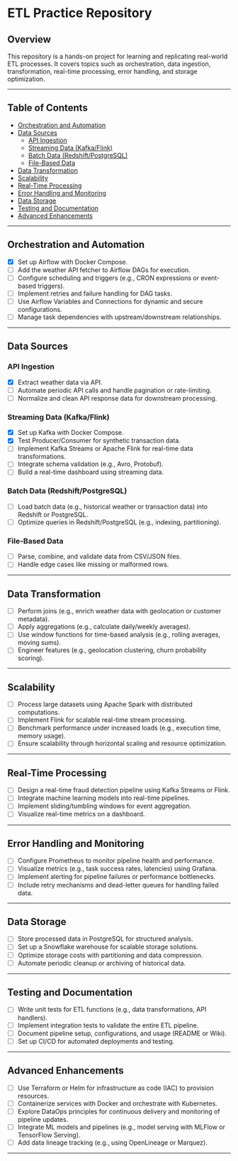 # ETL Practice Repository

## Overview
This repository is a hands-on project for learning and replicating real-world ETL processes. It covers topics such as orchestration, data ingestion, transformation, real-time processing, error handling, and storage optimization.

---

## Table of Contents
- [Orchestration and Automation](#orchestration-and-automation)
- [Data Sources](#data-sources)
  - [API Ingestion](#api-ingestion)
  - [Streaming Data (Kafka/Flink)](#streaming-data-kafkaflink)
  - [Batch Data (Redshift/PostgreSQL)](#batch-data-redshiftpostgresql)
  - [File-Based Data](#file-based-data)
- [Data Transformation](#data-transformation)
- [Scalability](#scalability)
- [Real-Time Processing](#real-time-processing)
- [Error Handling and Monitoring](#error-handling-and-monitoring)
- [Data Storage](#data-storage)
- [Testing and Documentation](#testing-and-documentation)
- [Advanced Enhancements](#advanced-enhancements)

---

## Orchestration and Automation
- [x] Set up Airflow with Docker Compose.
- [ ] Add the weather API fetcher to Airflow DAGs for execution.
- [ ] Configure scheduling and triggers (e.g., CRON expressions or event-based triggers).
- [ ] Implement retries and failure handling for DAG tasks.
- [ ] Use Airflow Variables and Connections for dynamic and secure configurations.
- [ ] Manage task dependencies with upstream/downstream relationships.

---

## Data Sources
### API Ingestion
- [x] Extract weather data via API.
- [ ] Automate periodic API calls and handle pagination or rate-limiting.
- [ ] Normalize and clean API response data for downstream processing.

### Streaming Data (Kafka/Flink)
- [x] Set up Kafka with Docker Compose.
- [x] Test Producer/Consumer for synthetic transaction data.
- [ ] Implement Kafka Streams or Apache Flink for real-time data transformations.
- [ ] Integrate schema validation (e.g., Avro, Protobuf).
- [ ] Build a real-time dashboard using streaming data.

### Batch Data (Redshift/PostgreSQL)
- [ ] Load batch data (e.g., historical weather or transaction data) into Redshift or PostgreSQL.
- [ ] Optimize queries in Redshift/PostgreSQL (e.g., indexing, partitioning).

### File-Based Data
- [ ] Parse, combine, and validate data from CSV/JSON files.
- [ ] Handle edge cases like missing or malformed rows.

---

## Data Transformation
- [ ] Perform joins (e.g., enrich weather data with geolocation or customer metadata).
- [ ] Apply aggregations (e.g., calculate daily/weekly averages).
- [ ] Use window functions for time-based analysis (e.g., rolling averages, moving sums).
- [ ] Engineer features (e.g., geolocation clustering, churn probability scoring).

---

## Scalability
- [ ] Process large datasets using Apache Spark with distributed computations.
- [ ] Implement Flink for scalable real-time stream processing.
- [ ] Benchmark performance under increased loads (e.g., execution time, memory usage).
- [ ] Ensure scalability through horizontal scaling and resource optimization.

---

## Real-Time Processing
- [ ] Design a real-time fraud detection pipeline using Kafka Streams or Flink.
- [ ] Integrate machine learning models into real-time pipelines.
- [ ] Implement sliding/tumbling windows for event aggregation.
- [ ] Visualize real-time metrics on a dashboard.

---

## Error Handling and Monitoring
- [ ] Configure Prometheus to monitor pipeline health and performance.
- [ ] Visualize metrics (e.g., task success rates, latencies) using Grafana.
- [ ] Implement alerting for pipeline failures or performance bottlenecks.
- [ ] Include retry mechanisms and dead-letter queues for handling failed data.

---

## Data Storage
- [ ] Store processed data in PostgreSQL for structured analysis.
- [ ] Set up a Snowflake warehouse for scalable storage solutions.
- [ ] Optimize storage costs with partitioning and data compression.
- [ ] Automate periodic cleanup or archiving of historical data.

---

## Testing and Documentation
- [ ] Write unit tests for ETL functions (e.g., data transformations, API handlers).
- [ ] Implement integration tests to validate the entire ETL pipeline.
- [ ] Document pipeline setup, configurations, and usage (README or Wiki).
- [ ] Set up CI/CD for automated deployments and testing.

---

## Advanced Enhancements
- [ ] Use Terraform or Helm for infrastructure as code (IAC) to provision resources.
- [ ] Containerize services with Docker and orchestrate with Kubernetes.
- [ ] Explore DataOps principles for continuous delivery and monitoring of pipeline updates.
- [ ] Integrate ML models and pipelines (e.g., model serving with MLFlow or TensorFlow Serving).
- [ ] Add data lineage tracking (e.g., using OpenLineage or Marquez).

---
